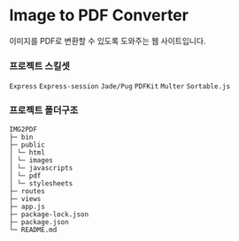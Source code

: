 # Image to PDF Converter

<p>이미지를 PDF로 변환할 수 있도록 도와주는 웹 사이트입니다.</p>

### 프로젝트 스킬셋

```Express```
```Express-session```
```Jade/Pug```
```PDFKit```
```Multer```
```Sortable.js```


### 프로젝트 폴더구조
```
IMG2PDF
├─ bin
├─ public
│ └─ html
│ └─ images
│ └─ javascripts
│ └─ pdf
│ └─ stylesheets
├─ routes
├─ views
├─ app.js
├─ package-lock.json
├─ package.json
└─ README.md
```
